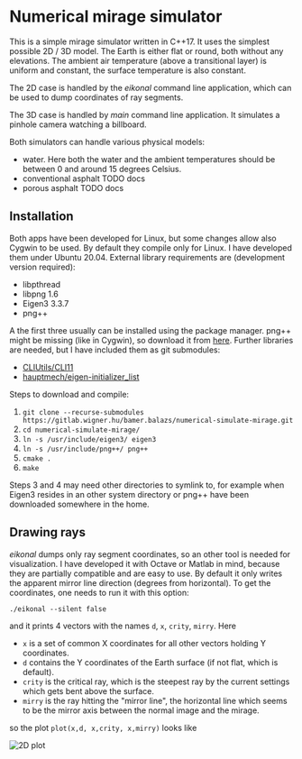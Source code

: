 # Numerical mirage simulator

This is a simple mirage simulator written in C++17. It uses the simplest possible 2D / 3D model. The Earth is either flat or round, both without any elevations. The ambient air temperature (above a transitional layer) is uniform and constant, the surface temperature is also constant. 

The 2D case is handled by the _eikonal_ command line application, which can be used to dump coordinates of ray segments.

The 3D case is handled by _main_ command line application. It simulates a pinhole camera watching a billboard.

Both simulators can handle various physical models:

- water. Here both the water and the ambient temperatures should be between 0 and around 15 degrees Celsius.
- conventional asphalt TODO docs
- porous asphalt TODO docs

## Installation

Both apps have been developed for Linux, but some changes allow also Cygwin to be used. By default they compile only for Linux. I have developed them under Ubuntu 20.04. External library requirements are (development version required):

- libpthread
- libpng 1.6
- Eigen3 3.3.7
- png++

A the first three usually can be installed using the package manager. png++ might be missing (like in Cygwin), so download it from [here](https://www.nongnu.org/pngpp/). Further libraries are needed, but I have included them as git submodules:

- [CLIUtils/CLI11](https://github.com/CLIUtils/CLI11)
- [hauptmech/eigen-initializer_list](https://github.com/hauptmech/eigen-initializer_list)

Steps to download and compile:

1. `git clone --recurse-submodules https://gitlab.wigner.hu/bamer.balazs/numerical-simulate-mirage.git`
2. `cd numerical-simulate-mirage/`
3. `ln -s /usr/include/eigen3/ eigen3`
4. `ln -s /usr/include/png++/ png++`
5. `cmake .`
6. `make`

Steps 3 and 4 may need other directories to symlink to, for example when Eigen3 resides in an other system directory or png++ have been downloaded somewhere in the home.

## Drawing rays

_eikonal_ dumps only ray segment coordinates, so an other tool is needed for visualization. I have developed it with Octave or Matlab in mind, because they are partially compatible and are easy to use. By default it only writes the apparent mirror line direction (degrees from horizontal). To get the coordinates, one needs to run it with this option:

`./eikonal --silent false`

and it prints 4 vectors with the names `d`, `x`, `crity`, `mirry`. Here

- `x` is a set of common X coordinates for all other vectors holding Y coordinates.
- `d` contains the Y coordinates of the Earth surface (if not flat, which is default).
- `crity` is the critical ray, which is the steepest ray by the current settings which gets bent above the surface.
- `mirry` is the ray hitting the "mirror line", the horizontal line which seems to be the mirror axis between the normal image and the mirage.

so the plot `plot(x,d, x,crity, x,mirry)` looks like

![2D plot](https://gitlab.wigner.hu/bamer.balazs/numerical-simulate-mirage/images/2dplot.png "2D plot")
